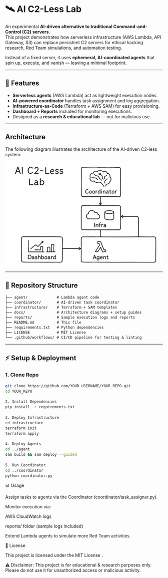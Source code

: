 # 🛰️ AI C2-Less Lab

An experimental **AI-driven alternative to traditional Command-and-Control (C2) servers**.  
This project demonstrates how serverless infrastructure (AWS Lambda, API Gateway, S3) can replace persistent C2 servers for ethical hacking research, Red Team simulations, and automation testing.  

Instead of a fixed server, it uses **ephemeral, AI-coordinated agents** that spin up, execute, and vanish — leaving a minimal footprint.

---

## 🚀 Features
- **Serverless agents** (AWS Lambda) act as lightweight execution nodes.  
- **AI-powered coordinator** handles task assignment and log aggregation.  
- **Infrastructure-as-Code** (Terraform + AWS SAM) for easy provisioning.  
- **Dashboard + Reports** included for monitoring executions.  
- Designed as a **research & educational lab** — not for malicious use.

---

## Architecture

The following diagram illustrates the architecture of the AI-driven C2-less system:

![AI C2-Less Architecture](./docs/architecture1.png)


---

## 📂 Repository Structure
```plaintext
├── agent/             # Lambda agent code
├── coordinator/       # AI-driven task coordinator
├── infrastructure/    # Terraform + SAM templates
├── docs/              # Architecture diagrams + setup guides
├── reports/           # Sample execution logs and reports
├── README.md          # This file
├── requirements.txt   # Python dependencies
├── LICENSE            # MIT License
└── .github/workflows/ # CI/CD pipeline for testing & linting
```

---

## ⚡ Setup & Deployment

### 1. Clone Repo
```bash
git clone https://github.com/YOUR_USERNAME/YOUR_REPO.git
cd YOUR_REPO

2. Install Dependencies
pip install -r requirements.txt

3. Deploy Infrastructure
cd infrastructure
terraform init
terraform apply

4. Deploy Agents
cd ../agent
sam build && sam deploy --guided

5. Run Coordinator
cd ../coordinator
python coordinator.py
```
📊 Usage

Assign tasks to agents via the Coordinator (coordinator/task_assigner.py).

Monitor execution via:

AWS CloudWatch logs

reports/ folder (sample logs included)

Extend Lambda agents to simulate more Red Team activities.


📜 License

This project is licensed under the MIT License
.

⚠️ Disclaimer: This project is for educational & research purposes only.
Please do not use it for unauthorized access or malicious activity.
